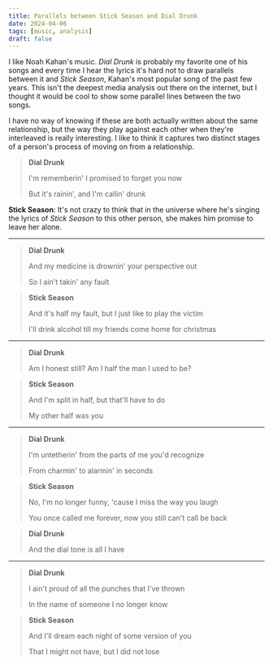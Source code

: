 ```yaml
---
title: Parallels between Stick Season and Dial Drunk
date: 2024-04-06
tags: [music, analysis]
draft: false
---
```


I like Noah Kahan's music. _Dial Drunk_ is probably my favorite one of his songs and every
time I hear the lyrics it's hard not to draw parallels between it and _Stick Season_,
Kahan's most popular song of the past few years. This isn't the deepest media analysis out
there on the internet, but I thought it would be cool to show some parallel lines between
the two songs.

I have no way of knowing if these are both actually written about the same relationship,
but the way they play against each other when they're interleaved is really interesting. I
like to think it captures two distinct stages of a person's process of moving on from a
relationship.


> **Dial Drunk**
>
> I'm rememberin' I promised to forget you now
>
> But it's rainin', and I'm callin' drunk

**Stick Season**: It's not crazy to think that in the universe where he's singing the lyrics
of _Stick Season_ to this other person, she makes him promise to leave her alone.

---

> **Dial Drunk**
>
> And my medicine is drownin' your perspective out
>
> So I ain't takin' any fault

> **Stick Season**
>
> And it's half my fault, but I just like to play the victim
>
> I'll drink alcohol till my friends come home for christmas



---

> **Dial Drunk**
> 
> Am I honest still? Am I half the man I used to be?

> **Stick Season** 
>
> And I'm split in half, but that'll have to do 
>
> My other half was you

---

> **Dial Drunk**
>
> I'm untetherin' from the parts of me you'd recognize
>
> From charmin' to alarmin' in seconds

> **Stick Season**
>
> No, I'm no longer funny, 'cause I miss the way you laugh
>
> You once called me forever, now you still can't call be back

> **Dial Drunk**
>
> And the dial tone is all I have

---

> **Dial Drunk**
>
> I ain't proud of all the punches that I've thrown
>
> In the name of someone I no longer know

> **Stick Season**
>
> And I'll dream each night of some version of you
>
> That I might not have, but I did not lose

